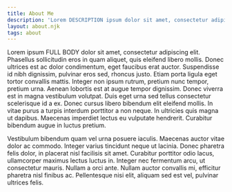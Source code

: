 ```yaml
---
title: About Me
description: 'Lorem DESCRIPTION ipsum dolor sit amet, consectetur adipiscing elit. Phasellus sollicitudin eros in quam aliquet, quis eleifend libero mollis. Donec ultrices est ac dolor condimentum, eget faucibus erat auctor. Suspendisse id nibh dignissim, pulvinar eros sed, rhoncus justo. Etiam porta ligula eget tortor convallis mattis. Integer non ipsum rutrum, pretium nunc tempor, pretium urna. Aenean lobortis est at augue tempor dignissim. Donec viverra est in magna vestibulum volutpat. Duis eget urna sed tellus consectetur scelerisque id a ex. Donec cursus libero bibendum elit eleifend mollis. In vitae purus a turpis interdum porttitor a non neque. In ultricies quis magna ut dapibus. Maecenas imperdiet lectus eu vulputate hendrerit. Curabitur bibendum augue in luctus pretium.'
layout: about.njk
tags: about
---
```


Lorem ipsum FULL BODY dolor sit amet, consectetur adipiscing elit. Phasellus sollicitudin eros in quam aliquet, quis eleifend libero mollis. Donec ultrices est ac dolor condimentum, eget faucibus erat auctor. Suspendisse id nibh dignissim, pulvinar eros sed, rhoncus justo. Etiam porta ligula eget tortor convallis mattis. Integer non ipsum rutrum, pretium nunc tempor, pretium urna. Aenean lobortis est at augue tempor dignissim. Donec viverra est in magna vestibulum volutpat. Duis eget urna sed tellus consectetur scelerisque id a ex. Donec cursus libero bibendum elit eleifend mollis. In vitae purus a turpis interdum porttitor a non neque. In ultricies quis magna ut dapibus. Maecenas imperdiet lectus eu vulputate hendrerit. Curabitur bibendum augue in luctus pretium.

Vestibulum bibendum quam vel urna posuere iaculis. Maecenas auctor vitae dolor ac commodo. Integer varius tincidunt neque ut lacinia. Donec pharetra felis dolor, in placerat nisl facilisis sit amet. Curabitur porttitor odio lacus, ullamcorper maximus lectus luctus in. Integer nec fermentum arcu, ut consectetur mauris. Nullam a orci ante. Nullam auctor convallis mi, efficitur pharetra nisl finibus ac. Pellentesque nisi elit, aliquam sed est vel, pulvinar ultrices felis.

                    